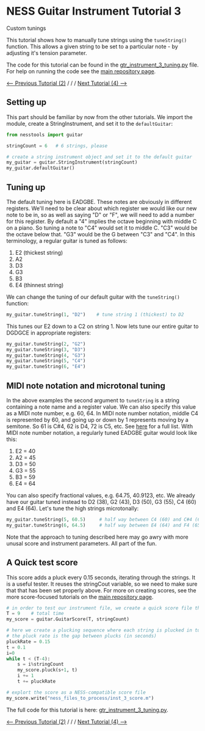 # NESS Guitar Instrument Tutorial 3
Custom tunings

This tutorial shows how to manually tune strings using the `tuneString()` function. This allows a given string to be set to a particular note - by adjusting it's tension parameter.

The code for this tutorial can be found in the [gtr_instrument_3_tuning.py](https://github.com/tommmmudd/ness-tools/gtr_instrument_3_tuning.py) file. For help on running the code see the [main repository page](https://tommmmudd.github.io/ness-tools/).

[<-- Previous Tutorial (2)](https://tommmmudd.github.io/ness-tools/tutorials/instrument_tutorial2)  / / /  [Next Tutorial (4) -->](https://tommmmudd.github.io/ness-tools/tutorials/instrument_tutorial4)

## Setting up
This part should be familiar by now from the other tutorials. We import the module, create a StringInstrument, and set it to the `defaultGuitar`:
```python
from nesstools import guitar

stringCount = 6   # 6 strings, please

# create a string instrument object and set it to the default guitar
my_guitar = guitar.StringInstrument(stringCount)
my_guitar.defaultGuitar()
```

## Tuning up
The default tuning here is EADGBE. These notes are obviously in different registers. We'll need to be clear about which register we would like our new note to be in, so as well as saying "D" or "F", we will need to add a number for this register. By default a "4" implies the octave beginning with middle C on a piano. So tuning a note to "C4" would set it to middle C. "C3" would be the octave below that. "G3" would be the G between "C3" and "C4". 
In this terminology, a regular guitar is tuned as follows:

1. E2 (thickest string)
2. A2
3. D3
4. G3
5. B3
6. E4 (thinnest string)

We can change the tuning of our default guitar with the `tuneString()` function:
```python
my_guitar.tuneString(1, "D2")    # tune string 1 (thickest) to D2
```
This tunes our E2 down to a C2 on string 1. Now lets tune our entire guitar to DGDGCE in appropriate registers:

```python
my_guitar.tuneString(2, "G2")
my_guitar.tuneString(3, "D3")
my_guitar.tuneString(4, "G3")
my_guitar.tuneString(5, "C4")
my_guitar.tuneString(6, "E4")
```

## MIDI note notation and microtonal tuning
In the above examples the second argument to `tuneString` is a string containing a note name and a register value. We can also specify this value as a MIDI note number, e.g. 60, 64. In MIDI note number notation, middle C4 is represented by 60, and going up or down by 1 represents moving by a semitone. So 61 is C#4, 62 is D4, 72 is C5, etc. See [here](http://www.inspiredacoustics.com/en/MIDI_note_numbers_and_center_frequencies) for a full list. With MIDI note number notation, a regularly tuned EADGBE guitar would look like this:

1. E2 = 40
2. A2 = 45
3. D3 = 50
4. G3 = 55
5. B3 = 59
6. E4 = 64

You can also specify fractional values, e.g. 64.75, 40.9123, etc. We already have our guitar tuned instead to D2 (38), G2 (43), D3 (50), G3 (55), C4 (60) and E4 (64). Let's tune the high strings microtonally:
```python
my_guitar.tuneString(5, 60.5)     # half way between C4 (60) and C#4 (61)
my_guitar.tuneString(6, 64.5)     # half way between E4 (64) and F4 (65)
```

Note that the approach to tuning described here may go awry with more unusal score and instrument parameters. All part of the fun.

## A Quick test score
This score adds a pluck every 0.15 seconds, iterating through the strings. It is a useful tester. It reuses the stringCout variable, so we need to make sure that that has been set properly above. For more on creating scores, see the more score-focused tutorials on the [main repository page](https://tommmmudd.github.io/ness-tools/). 

```python
# in order to test our instrument file, we create a quick score file that will play all the strings from 1 to [stringCount]
T = 9    # total time
my_score = guitar.GuitarScore(T, stringCount)       

# here we create a plucking sequence where each string is plucked in turn, until we are 4 seconds from the end of the score
# the pluck rate is the gap between plucks (in seconds)
pluckRate = 0.15
t = 0.1
i=0
while t < (T-4):
	s = i%stringCount
	my_score.pluck(s+1, t)
	i += 1
	t += pluckRate

# explort the score as a NESS-compatible score file
my_score.write("ness_files_to_process/inst_3_score.m")
```

The full code for this tutorial is here: [gtr_instrument_3_tuning.py](https://github.com/tommmmudd/ness-tools/gtr_instrument_3_tuning.py).

[<-- Previous Tutorial (2)](https://tommmmudd.github.io/ness-tools/tutorials/instrument_tutorial2)  / / /  [Next Tutorial (4) -->](https://tommmmudd.github.io/ness-tools/tutorials/instrument_tutorial4)

